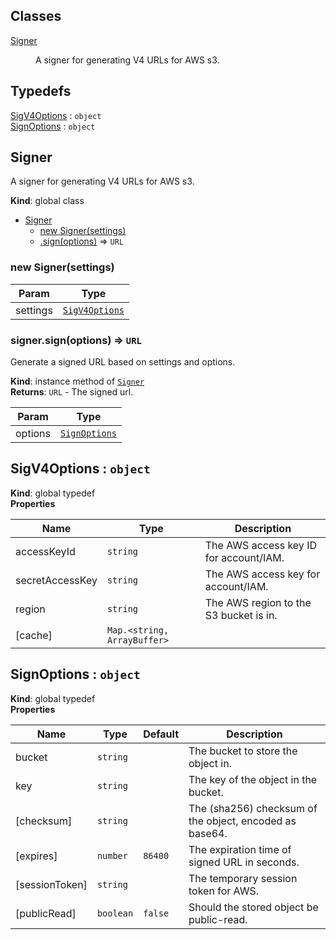 ## Classes

<dl>
<dt><a href="#Signer">Signer</a></dt>
<dd><p>A signer for generating V4 URLs for AWS s3.</p>
</dd>
</dl>

## Typedefs

<dl>
<dt><a href="#SigV4Options">SigV4Options</a> : <code>object</code></dt>
<dd></dd>
<dt><a href="#SignOptions">SignOptions</a> : <code>object</code></dt>
<dd></dd>
</dl>

<a name="Signer"></a>

## Signer
A signer for generating V4 URLs for AWS s3.

**Kind**: global class  

* [Signer](#Signer)
    * [new Signer(settings)](#new_Signer_new)
    * [.sign(options)](#Signer+sign) ⇒ <code>URL</code>

<a name="new_Signer_new"></a>

### new Signer(settings)

| Param | Type |
| --- | --- |
| settings | [<code>SigV4Options</code>](#SigV4Options) | 

<a name="Signer+sign"></a>

### signer.sign(options) ⇒ <code>URL</code>
Generate a signed URL based on settings and options.

**Kind**: instance method of [<code>Signer</code>](#Signer)  
**Returns**: <code>URL</code> - The signed url.  

| Param | Type |
| --- | --- |
| options | [<code>SignOptions</code>](#SignOptions) | 

<a name="SigV4Options"></a>

## SigV4Options : <code>object</code>
**Kind**: global typedef  
**Properties**

| Name | Type | Description |
| --- | --- | --- |
| accessKeyId | <code>string</code> | The AWS access key ID for account/IAM. |
| secretAccessKey | <code>string</code> | The AWS access key for account/IAM. |
| region | <code>string</code> | The AWS region to the S3 bucket is in. |
| [cache] | <code>Map.&lt;string, ArrayBuffer&gt;</code> |  |

<a name="SignOptions"></a>

## SignOptions : <code>object</code>
**Kind**: global typedef  
**Properties**

| Name | Type | Default | Description |
| --- | --- | --- | --- |
| bucket | <code>string</code> |  | The bucket to store the object in. |
| key | <code>string</code> |  | The key of the object in the bucket. |
| [checksum] | <code>string</code> |  | The (sha256) checksum of the object, encoded as base64. |
| [expires] | <code>number</code> | <code>86400</code> | The expiration time of signed URL in seconds. |
| [sessionToken] | <code>string</code> |  | The temporary session token for AWS. |
| [publicRead] | <code>boolean</code> | <code>false</code> | Should the stored object be public-read. |

